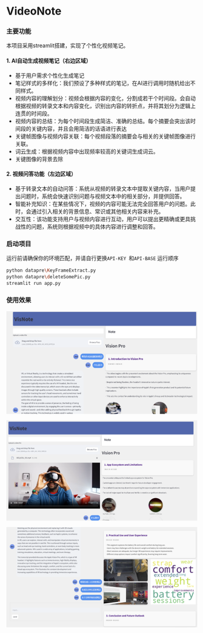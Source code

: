 # VideoNote

### 主要功能
本项目采用streamlit搭建，实现了个性化视频笔记。

#### 1. AI自动生成视频笔记（右边区域）

- 基于用户需求个性化生成笔记 
- 笔记样式的多样化：我们预设了多种样式的笔记，在AI进行调用时随机给出不同样式。
- 视频内容的理解划分：视频会根据内容的变化，分割成若干个时间段。会自动根据视频的转录文本和内容变化，识别出内容的转折点，并将其划分为逻辑上连贯的时间段。
- 视频内容的总结：为每个时间段生成简洁、准确的总结。每个摘要会突出该时间段的关键内容，并且会用简洁的话语进行表达
- 关键帧图像与视频内容关联：每个视频段落的摘要会与相关的关键帧图像进行关联。
- 词云生成：根据视频内容中出现频率较高的关键词生成词云。
- 关键图像的背景去除

#### 2. 视频问答功能（左边区域）

- 基于转录文本的自动问答：系统从视频的转录文本中提取关键内容，当用户提出问题时，系统会快速识别问题与视频文本中的相关部分，并提供回答。
- 智能补充知识：在某些情况下，视频的内容可能无法完全回答用户的问题。此时，会通过引入相关的背景信息、常识或其他相关内容来补充。
- 交互性：该功能支持用户与视频内容进行互动，用户可以提出更精确或更具挑战性的问题，系统则根据视频中的具体内容进行调整和回答。

### 启动项目
运行前请确保你的环境匹配，并请自行更换`API-KEY `和`API-BASE`
运行顺序
```bash
python datapre\KeyFrameExtract.py
python datapre\deleteSomePic.py
streamlit run app.py
```

### 使用效果

![noteapp](asset/noteapp.png)

![noteshow1](asset/noteshow1.png)

![noteshow2](asset/noteshow2.png)



